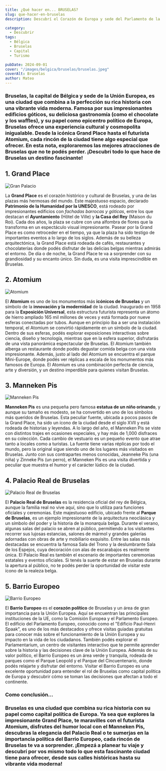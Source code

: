 ```yaml
---
title: ¿Qué hacer en... BRUSELAS?
slug: que-hacer-en-bruselas
description: Descubrí el Corazón de Europa y sede del Parlamento de la Unión Europea.

category:
  - Descubrir
tags:
  - Bélgica
  - Bruselas
  - Capital
  - Turismo

pubDate: 2024-09-01
cover: "/images/belgica/bruselas/bruselas.jpeg"
coverAlt: Bruselas
author: Mateo 
---
```


### **Bruselas**, la capital de Bélgica y sede de la Unión Europea, es una ciudad que combina a la perfección su **rica historia** con una vibrante **vida moderna**. Famosa por sus impresionantes **edificios góticos**, su deliciosa **gastronomía** (como el chocolate y los waffles), y su papel como **epicentro político de Europa**, Bruselas ofrece una experiencia cultural y cosmopolita inigualable. Desde la icónica Grand Place hasta el futurista Atomium, cada rincón de la ciudad tiene algo especial que ofrecer. En esta nota, exploraremos las mejores atracciones de Bruselas que no te podés perder. ¡Descubrí todo lo que hace de Bruselas un destino fascinante!

## 1. Grand Place 
<img src="/images/belgica/bruselas/grand-palace.jpg" alt="Gran Palacio">

La **Grand Place** es el corazón histórico y cultural de Bruselas, y una de las plazas más hermosas del mundo. Este majestuoso espacio, declarado **Patrimonio de la Humanidad por la UNESCO**, está rodeado por impresionantes edificios con *fachadas barrocas y góticas*, entre los que destacan el **Ayuntamiento** (Hôtel de Ville) y **la Casa del Rey** (Maison du Roi). Cada dos años, la plaza se cubre con una alfombra de flores que la transforma en un espectáculo visual impresionante. Pasear por la Grand Place es como retroceder en el tiempo, ya que la plaza ha sido testigo de importantes eventos a lo largo de los siglos. Además de su belleza arquitectónica, la Grand Place está rodeada de cafés, restaurantes y chocolaterías donde podés disfrutar de las delicias belgas mientras admirás el entorno. De día o de noche, la Grand Place te va a sorprender con su grandiosidad y su encanto único. Sin duda, es una visita imprescindible en Bruselas.

## 2. Atomium 
<img src="/images/belgica/bruselas/Atomium_Style.html.jpg" alt="Atomium">

El **Atomium** es uno de los monumentos más **icónicos de Bruselas** y un símbolo de la **innovación y la modernidad** de la ciudad. Inaugurado en 1958 para la **Exposición Universal**, esta estructura futurista representa un átomo de hierro ampliado 165 mil millones de veces y está formada por nueve esferas conectadas por tubos. Aunque en principio iba a ser una instalación temporal, el Atomium se convirtió rápidamente en un símbolo de la ciudad. Dentro de sus esferas, podés explorar exposiciones interactivas sobre ciencia, diseño y tecnología, mientras que en la esfera superior, disfrutarás de una vista panorámica espectacular de Bruselas. El Atomium también alberga un restaurante donde podés degustar comida belga con una vista impresionante. Además, justo al lado del Atomium se encuentra el parque Mini-Europe, donde podés ver réplicas a escala de los monumentos más famosos de Europa. El Atomium es una combinación perfecta de ciencia, arte y diversión, y un destino imperdible para quienes visitan Bruselas.

## 3. Manneken Pis 
<img src="/images/belgica/bruselas/manneken-pis.webp" alt="Manneken Pis">

**Manneken Pis** es una pequeña pero famosa **estatua de un niño orinando**, y aunque su tamaño es modesto, se ha convertido en uno de los símbolos más queridos de Bruselas. Esta peculiar fuente, ubicada a pocos pasos de la Grand Place, ha sido un ícono de la ciudad desde el siglo XVII y está rodeada de historias y leyendas. A lo largo del año, el Manneken Pis se viste con distintos trajes en ocasiones especiales, y hay más de 1,000 disfraces en su colección. Cada cambio de vestuario es un pequeño evento que atrae tanto a locales como a turistas. La fuente tiene varias réplicas por todo el mundo, pero la original sigue siendo uno de los lugares más visitados en Bruselas. Junto con sus contrapartes menos conocidas, Jeanneke Pis (una niña) y Zinneke Pis (un perro), el Manneken Pis es una visita divertida y peculiar que muestra el humor y el carácter lúdico de la ciudad.

## 4. Palacio Real de Bruselas 
<img src="/images/belgica/bruselas/palacio-real-bruselas.jpeg" alt="Palacio Real de Bruselas ">

El **Palacio Real de Bruselas** es la residencia oficial del rey de Bélgica, aunque la familia real no vive aquí, sino que lo utiliza para funciones oficiales y ceremonias. Este majestuoso edificio, ubicado frente al **Parque de Bruselas**, es un ejemplo impresionante de la arquitectura neoclásica y un símbolo del poder y la historia de la monarquía belga. Durante el verano, algunas salas del palacio se abren al público, permitiendo a los visitantes recorrer sus lujosas estancias, salones de mármol y grandes galerías adornadas con obras de arte y mobiliario exquisito. Entre las salas más destacadas se encuentra la famosa Sala del Trono y la deslumbrante Sala de los Espejos, cuya decoración con alas de escarabajos es realmente única. El Palacio Real es también el escenario de importantes ceremonias estatales y eventos oficiales. Si tenés la suerte de estar en Bruselas durante la apertura al público, no te podés perder la oportunidad de visitar este ícono de la realeza belga.

## 5. Barrio Europeo 
<img src="/images/belgica/bruselas/barrio-europeo.jpeg" alt="Barrio Europeo">

El **Barrio Europeo** es el **corazón político** de Bruselas y un área de gran importancia para la Unión Europea. Aquí se encuentran las principales instituciones de la UE, como la Comisión Europea y el Parlamento Europeo. El edificio del Parlamento Europeo, conocido como el "Edificio Paul-Henri Spaak", es uno de los más destacados y ofrece visitas guiadas gratuitas para conocer más sobre el funcionamiento de la Unión Europea y su impacto en la vida de los ciudadanos. También podés explorar el Parlamentarium, un centro de visitantes interactivo que te permite aprender sobre la historia y las decisiones clave de la Unión Europea. Además de su valor político, el Barrio Europeo es un área verde y tranquila, rodeada de parques como el Parque Leopold y el Parque del Cincuentenario, donde podés relajarte y disfrutar del entorno. Visitar el Barrio Europeo es una excelente oportunidad para entender el rol de Bruselas como capital política de Europa y descubrir cómo se toman las decisiones que afectan a todo el continente.

### Como conclusión... 

### Bruselas es una ciudad que combina su rica historia con su papel como capital política de Europa. Ya sea que explores la impresionante Grand Place, te maravilles con el futurista Atomium, disfrutes del humor local con el Manneken Pis, descubras la elegancia del Palacio Real o te sumerjas en la importancia política del Barrio Europeo, cada rincón de Bruselas te va a sorprender. ¡Empezá a planear tu viaje y descubrí por vos mismo todo lo que esta fascinante ciudad tiene para ofrecer, desde sus calles históricas hasta su vibrante vida moderna!

